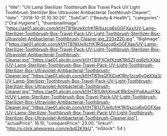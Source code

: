 {
	"title": "UV Lamp Sterilizer Toothbrush Box Travel Pack UV Light Toothbrush Sterilizer Box Ultraviolet Antibacterial Toothbrush Cleaner",
	"date": "2018-10-31 10:30:20",
	"SubCat": ["Beauty & Health"],
	"categories": ["Oral Hygiene"],
	"thumbnailImage": "https://ae01.alicdn.com/kf/HTB1IkUeXcfrK1RjSszcq6xGGFXax/UV-Lamp-Sterilizer-Toothbrush-Box-Travel-Pack-UV-Light-Toothbrush-Sterilizer-Box-Ultraviolet-Antibacterial-Toothbrush-Cleaner.jpg_220x220.jpg",
	"BigImage": ["https://ae01.alicdn.com/kf/HTB1IkUeXcfrK1RjSszcq6xGGFXax/UV-Lamp-Sterilizer-Toothbrush-Box-Travel-Pack-UV-Light-Toothbrush-Sterilizer-Box-Ultraviolet-Antibacterial-Toothbrush-Cleaner.jpg","https://ae01.alicdn.com/kf/HTB1FXCkfXzqK1RjSZFoq6zfcXXaz/UV-Lamp-Sterilizer-Toothbrush-Box-Travel-Pack-UV-Light-Toothbrush-Sterilizer-Box-Ultraviolet-Antibacterial-Toothbrush-Cleaner.jpg","https://ae01.alicdn.com/kf/HTB1hsQfXiDxK1Rjy1zcq6yGeXXa3/UV-Lamp-Sterilizer-Toothbrush-Box-Travel-Pack-UV-Light-Toothbrush-Sterilizer-Box-Ultraviolet-Antibacterial-Toothbrush-Cleaner.jpg","https://ae01.alicdn.com/kf/HTB1UIkhXjnuK1RkSmFPq6AuzFXaH/UV-Lamp-Sterilizer-Toothbrush-Box-Travel-Pack-UV-Light-Toothbrush-Sterilizer-Box-Ultraviolet-Antibacterial-Toothbrush-Cleaner.jpg","https://ae01.alicdn.com/kf/HTB1J7UeXcfrK1RjSszcq6xGGFXas/UV-Lamp-Sterilizer-Toothbrush-Box-Travel-Pack-UV-Light-Toothbrush-Sterilizer-Box-Ultraviolet-Antibacterial-Toothbrush-Cleaner.jpg"],
	"actualPrice": 16.10,
	"comparePrice": 23.00,
	"linkurl": "http://s.click.aliexpress.com/e/b4l2KXkU",
	"inStock": 54
}
